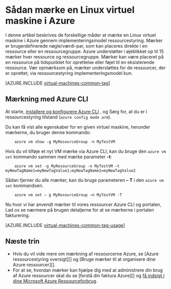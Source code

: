 <properties
   pageTitle="Sådan mærker du et virtuelt Linux | Microsoft Azure"
   description="Få mere at vide om mærkning af en Linux virtuel maskine, der er oprettet i Azure ved hjælp af Ressourcestyring implementeringsmodel."
   services="virtual-machines-linux"
   documentationCenter=""
   authors="mmccrory"
   manager="timlt"
   editor="tysonn"
   tags="azure-resource-manager"/>

<tags
   ms.service="virtual-machines-linux"
   ms.devlang="na"
   ms.topic="article"
   ms.tgt_pltfrm="vm-linux"
   ms.workload="infrastructure-services"
   ms.date="07/05/2016"
   ms.author="memccror"/>

# <a name="how-to-tag-a-linux-virtual-machine-in-azure"></a>Sådan mærke en Linux virtuel maskine i Azure

I denne artikel beskrives de forskellige måder at mærke en Linux virtuel maskine i Azure gennem implementeringsmodel ressourcestyring. Mærker er brugerdefinerede nøgle/værdi-par, som kan placeres direkte i en ressource eller en ressourcegruppe. Azure understøtter i øjeblikket op til 15 mærker hver ressource og ressourcegruppe. Mærker kan være placeret på en ressource på tidspunktet for oprettelse eller føjet til en eksisterende ressource. Vær opmærksom på, mærker understøttes for de ressourcer, der er oprettet, via ressourcestyring implementeringsmodel kun.

[AZURE.INCLUDE [virtual-machines-common-tag](../../includes/virtual-machines-common-tag.md)]

## <a name="tagging-with-azure-cli"></a>Mærkning med Azure CLI

At starte, [installere og konfigurere Azure CLI](../xplat-cli-azure-resource-manager.md) , og Sørg for, at du er i ressourcestyring tilstand (`azure config mode arm`).

Du kan få vist alle egenskaber for en given virtuel maskine, herunder mærkerne, du bruger denne kommando:

        azure vm show -g MyResourceGroup -n MyTestVM

Hvis du vil tilføje et nyt VM mærke via Azure CLI, kan du bruge den `azure vm set` kommando sammen med mærke parameter **-t**:

        azure vm set -g MyResourceGroup -n MyTestVM –t myNewTagName1=myNewTagValue1;myNewTagName2=myNewTagValue2

Sådan fjerner du alle mærker, kan du bruge parameteren **– T** i den `azure vm set` kommandoen.

        azure vm set – g MyResourceGroup –n MyTestVM -T


Nu hvor vi har anvendt mærker til vores ressourcer Azure CLI og portalen, Lad os se nærmere på brugen detaljerne for at se mærkerne i portalen fakturering.

[AZURE.INCLUDE [virtual-machines-common-tag-usage](../../includes/virtual-machines-common-tag-usage.md)]

## <a name="next-steps"></a>Næste trin

* Hvis du vil vide mere om mærkning af ressourcerne Azure, se [Azure ressourcestyring oversigt][] og [Bruge mærker til at organisere dine Azure ressourcer][].
* For at se, hvordan mærker kan hjælpe dig med at administrere din brug af Azure ressourcer skal du se [forstå din faktura Azure][] og [få indsigt i dine Microsoft Azure Ressourceforbrug][].





[Azure CLI environment]: ./xplat-cli-azure-resource-manager.md
[Oversigt over Azure ressourcestyring]: ../azure-resource-manager/resource-group-overview.md
[Bruge mærker til at organisere dine Azure-ressourcer]: ../resource-group-using-tags.md
[Forstå din Azure faktura]: ../billing/billing-understand-your-bill.md
[Få indsigt i dine Microsoft Azure Ressourceforbrug]: ../billing-usage-rate-card-overview.md
